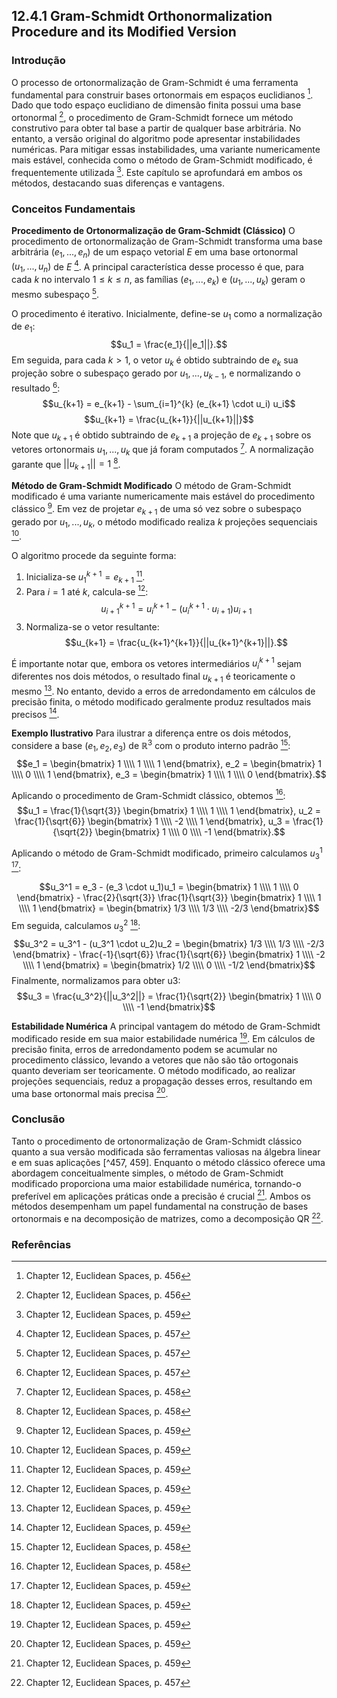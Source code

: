 ## 12.4.1 Gram-Schmidt Orthonormalization Procedure and its Modified Version

### Introdução
O processo de ortonormalização de Gram-Schmidt é uma ferramenta fundamental para construir bases ortonormais em espaços euclidianos [^456]. Dado que todo espaço euclidiano de dimensão finita possui uma base ortonormal [^456], o procedimento de Gram-Schmidt fornece um método construtivo para obter tal base a partir de qualquer base arbitrária. No entanto, a versão original do algoritmo pode apresentar instabilidades numéricas. Para mitigar essas instabilidades, uma variante numericamente mais estável, conhecida como o método de Gram-Schmidt modificado, é frequentemente utilizada [^459]. Este capítulo se aprofundará em ambos os métodos, destacando suas diferenças e vantagens.

### Conceitos Fundamentais

**Procedimento de Ortonormalização de Gram-Schmidt (Clássico)**
O procedimento de ortonormalização de Gram-Schmidt transforma uma base arbitrária $(e_1, ..., e_n)$ de um espaço vetorial $E$ em uma base ortonormal $(u_1, ..., u_n)$ de $E$ [^457]. A principal característica desse processo é que, para cada $k$ no intervalo $1 \leq k \leq n$, as famílias $(e_1, ..., e_k)$ e $(u_1, ..., u_k)$ geram o mesmo subespaço [^457].

O procedimento é iterativo. Inicialmente, define-se $u_1$ como a normalização de $e_1$:
$$u_1 = \frac{e_1}{||e_1||}.$$
Em seguida, para cada $k > 1$, o vetor $u_k$ é obtido subtraindo de $e_k$ sua projeção sobre o subespaço gerado por $u_1, ..., u_{k-1}$, e normalizando o resultado [^457]:
$$u_{k+1} = e_{k+1} - \sum_{i=1}^{k} (e_{k+1} \cdot u_i) u_i$$
$$u_{k+1} = \frac{u_{k+1}}{||u_{k+1}||}$$
Note que $u_{k+1}$ é obtido subtraindo de $e_{k+1}$ a projeção de $e_{k+1}$ sobre os vetores ortonormais $u_1, ..., u_k$ que já foram computados [^458].  A normalização garante que $||u_{k+1}|| = 1$ [^458].

**Método de Gram-Schmidt Modificado**
O método de Gram-Schmidt modificado é uma variante numericamente mais estável do procedimento clássico [^459]. Em vez de projetar $e_{k+1}$ de uma só vez sobre o subespaço gerado por $u_1, ..., u_k$, o método modificado realiza *k* projeções sequenciais [^459].

O algoritmo procede da seguinte forma:
1.  Inicializa-se $u_1^{k+1} = e_{k+1}$ [^459].
2.  Para $i = 1$ até *k*, calcula-se [^459]:
    $$u_{i+1}^{k+1} = u_i^{k+1} - (u_i^{k+1} \cdot u_{i+1}) u_{i+1}$$
3.  Normaliza-se o vetor resultante:
    $$u_{k+1} = \frac{u_{k+1}^{k+1}}{||u_{k+1}^{k+1}||}.$$

É importante notar que, embora os vetores intermediários $u_i^{k+1}$ sejam diferentes nos dois métodos, o resultado final $u_{k+1}$ é teoricamente o mesmo [^459]. No entanto, devido a erros de arredondamento em cálculos de precisão finita, o método modificado geralmente produz resultados mais precisos [^459].

**Exemplo Ilustrativo**
Para ilustrar a diferença entre os dois métodos, considere a base $(e_1, e_2, e_3)$ de $\mathbb{R}^3$ com o produto interno padrão [^458]:
$$e_1 = \begin{bmatrix} 1 \\\\ 1 \\\\ 1 \end{bmatrix}, e_2 = \begin{bmatrix} 1 \\\\ 0 \\\\ 1 \end{bmatrix}, e_3 = \begin{bmatrix} 1 \\\\ 1 \\\\ 0 \end{bmatrix}.$$

Aplicando o procedimento de Gram-Schmidt clássico, obtemos [^458]:
$$u_1 = \frac{1}{\sqrt{3}} \begin{bmatrix} 1 \\\\ 1 \\\\ 1 \end{bmatrix}, u_2 = \frac{1}{\sqrt{6}} \begin{bmatrix} 1 \\\\ -2 \\\\ 1 \end{bmatrix}, u_3 = \frac{1}{\sqrt{2}} \begin{bmatrix} 1 \\\\ 0 \\\\ -1 \end{bmatrix}.$$

Aplicando o método de Gram-Schmidt modificado, primeiro calculamos $u_3^1$ [^459]:

$$u_3^1 = e_3 - (e_3 \cdot u_1)u_1 = \begin{bmatrix} 1 \\\\ 1 \\\\ 0 \end{bmatrix} - \frac{2}{\sqrt{3}} \frac{1}{\sqrt{3}} \begin{bmatrix} 1 \\\\ 1 \\\\ 1 \end{bmatrix} = \begin{bmatrix} 1/3 \\\\ 1/3 \\\\ -2/3 \end{bmatrix}$$
Em seguida, calculamos $u_3^2$ [^459]:
$$u_3^2 = u_3^1 - (u_3^1 \cdot u_2)u_2 = \begin{bmatrix} 1/3 \\\\ 1/3 \\\\ -2/3 \end{bmatrix} - \frac{-1}{\sqrt{6}} \frac{1}{\sqrt{6}} \begin{bmatrix} 1 \\\\ -2 \\\\ 1 \end{bmatrix} = \begin{bmatrix} 1/2 \\\\ 0 \\\\ -1/2 \end{bmatrix}$$
Finalmente, normalizamos para obter u3:
$$u_3 = \frac{u_3^2}{||u_3^2||} = \frac{1}{\sqrt{2}} \begin{bmatrix} 1 \\\\ 0 \\\\ -1 \end{bmatrix}$$

**Estabilidade Numérica**
A principal vantagem do método de Gram-Schmidt modificado reside em sua maior estabilidade numérica [^459]. Em cálculos de precisão finita, erros de arredondamento podem se acumular no procedimento clássico, levando a vetores que não são tão ortogonais quanto deveriam ser teoricamente. O método modificado, ao realizar projeções sequenciais, reduz a propagação desses erros, resultando em uma base ortonormal mais precisa [^459].

### Conclusão
Tanto o procedimento de ortonormalização de Gram-Schmidt clássico quanto a sua versão modificada são ferramentas valiosas na álgebra linear e em suas aplicações [^457, 459]. Enquanto o método clássico oferece uma abordagem conceitualmente simples, o método de Gram-Schmidt modificado proporciona uma maior estabilidade numérica, tornando-o preferível em aplicações práticas onde a precisão é crucial [^459]. Ambos os métodos desempenham um papel fundamental na construção de bases ortonormais e na decomposição de matrizes, como a decomposição QR [^457].

### Referências
[^456]: Chapter 12, Euclidean Spaces, p. 456
[^457]: Chapter 12, Euclidean Spaces, p. 457
[^458]: Chapter 12, Euclidean Spaces, p. 458
[^459]: Chapter 12, Euclidean Spaces, p. 459
<!-- END -->